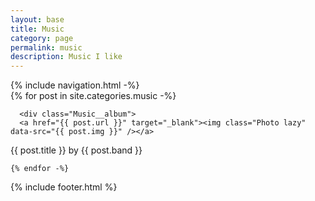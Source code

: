 ```yaml
---
layout: base
title: Music
category: page
permalink: music
description: Music I like
---
```


<div class="Content">
  {% include navigation.html -%}

  <div class="Music__grid">
    {% for post in site.categories.music -%}

      <div class="Music__album">
      <a href="{{ post.url }}" target="_blank"><img class="Photo lazy" data-src="{{ post.img }}" /></a>
{{ post.title }} by {{ post.band }}
      </div>

    {% endfor -%}
  </div>


  {% include footer.html %}
</div>
